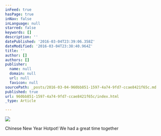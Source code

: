 ```yaml
---
inFeed: true
hasPage: true
inNav: false
inLanguage: null
starred: false
keywords: []
description: ''
datePublished: '2016-03-04T23:39:06.358Z'
dateModified: '2016-03-04T23:38:40.964Z'
title: ''
author: []
authors: []
publisher:
  name: null
  domain: null
  url: null
  favicon: null
sourcePath: _posts/2016-03-04-960bb851-1597-4a74-9fd7-ccae8421f65c.md
published: true
url: 960bb851-1597-4a74-9fd7-ccae8421f65c/index.html
_type: Article

---
```

![](https://the-grid-user-content.s3-us-west-2.amazonaws.com/3913b803-398d-433e-983a-9ed05a3418b9.jpg)

Chinese New Year Hotpot! We had a great time together